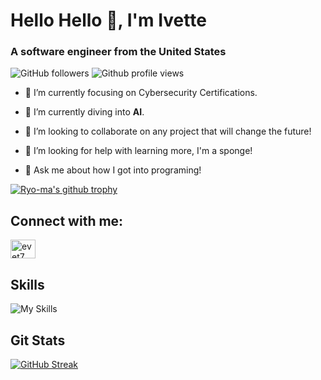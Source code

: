 
# Hello Hello 👋, I'm Ivette
### A software engineer from the United States

![GitHub followers](https://img.shields.io/github/followers/evet7?color=7289da&logo=GitHub&style=for-the-badge)
![Github profile views](https://komarev.com/ghpvc/?username=evet7&label=Profile%20views&color=7289da&style=for-the-badge)

- 🔭 I’m currently focusing on Cybersecurity Certifications.

- 🤖 I’m currently diving into **AI**.

- 👯 I’m looking to collaborate on any project that will change the future!

- 🤔 I’m looking for help with learning more, I'm a sponge!

- 💬 Ask me about how I got into programing!

[![Ryo-ma's github trophy](https://github-profile-trophy.vercel.app/?username=evet7&row=1)](https://github.com/ryo-ma/github-profile-trophy)

## Connect with me:
<p align="left">
  <a href="https://twitter.com/thatiemsz" target="blank">
    <img align="center" src="https://raw.githubusercontent.com/rahuldkjain/github-profile-readme-generator/master/src/images/icons/Social/twitter.svg" alt="evet7" height="30" width="40" />
  </a>
</p>

## Skills
![My Skills](https://skillicons.dev/icons?i=java,python,spring,mysql,redis,postgresql,git,linux,docker,postman)

## Git Stats
[![GitHub Streak](https://streak-stats.demolab.com?user=evet7&theme=dark&hide_border=true)](https://git.io/streak-stats)

<!--
**Evet7/evet7** is a ✨ _special_ ✨ repository because its `README.md` (this file) appears on your GitHub profile.
![visitors](https://visitor-badge.glitch.me/badge?page_id=evet7&left_color=green&right_color=red)
![Jokes Card](https://readme-jokes.vercel.app/api?hideBorder&theme=dark&qColor=%23944bcc&aColor=%23bbdb51)
![https://twitter.com/ExoSphinx_](https://img.shields.io/badge/Twitter-%231DA1F2.svg?style=for-the-badge&logo=Twitter&logoColor=white)
![My Skills](https://skillicons.dev/icons?i=py,git,github,discord,bootstrap,arduino)
[![Ryo-ma's github trophy](https://github-profile-trophy.vercel.app/?username=evet7&row=1)](https://github.com/ryo-ma/github-profile-trophy)
<img src='https://random-memer.herokuapp.com/' title="Meme" alt="Please refresh the page if the meme doesn't show up.">
![Snake animation of GitHub contribution stats](https://raw.githubusercontent.com/evet7/evet7/output/snake.svg)
<p>
  <img align="left" src="https://github-readme-stats.vercel.app/api/top-langs?username=evet7&show_icons=true&locale=en&layout=compact&theme=radical" alt="evet7" />
  &nbsp;<img align="center" src="https://github-readme-stats.vercel.app/api?username=evet7&show_icons=true&locale=en&theme=radical" alt="evet7" />
</p>
-->



